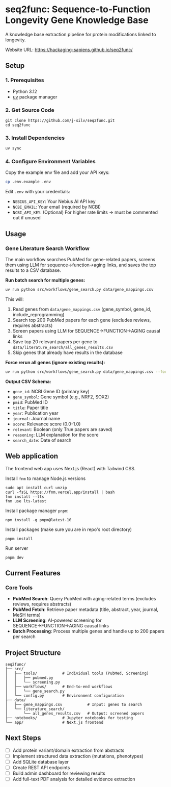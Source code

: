 # seq2func: Sequence-to-Function Longevity Gene Knowledge Base

A knowledge base extraction pipeline for protein modifications linked to longevity.

Website URL: https://hackaging-sapiens.github.io/seq2func/

## Setup

### 1. Prerequisites
- Python 3.12
- [uv](https://github.com/astral-sh/uv) package manager


### 2. Get Source Code

```
git clone https://github.com/j-silv/seq2func.git
cd seq2func
```

### 3. Install Dependencies

```bash
uv sync
```

### 4. Configure Environment Variables
Copy the example env file and add your API keys:
```bash
cp .env.example .env
```

Edit `.env` with your credentials:
- `NEBIUS_API_KEY`: Your Nebius AI API key
- `NCBI_EMAIL`: Your email (required by NCBI)
- `NCBI_API_KEY`: (Optional) For higher rate limits -> must be commented out if unused

## Usage

### Gene Literature Search Workflow

The main workflow searches PubMed for gene-related papers, screens them using LLM for sequence→function→aging links, and saves the top results to a CSV database.

**Run batch search for multiple genes:**

```bash
uv run python src/workflows/gene_search.py data/gene_mappings.csv
```

This will:
1. Read genes from `data/gene_mappings.csv` (gene_symbol, gene_id, include_reprogramming)
2. Search top 200 PubMed papers for each gene (excludes reviews, requires abstracts)
3. Screen papers using LLM for SEQUENCE→FUNCTION→AGING causal links
4. Save top 20 relevant papers per gene to `data/literature_search/all_genes_results.csv`
5. Skip genes that already have results in the database

**Force rerun all genes (ignore existing results):**

```bash
uv run python src/workflows/gene_search.py data/gene_mappings.csv --force
```

**Output CSV Schema:**
- `gene_id`: NCBI Gene ID (primary key)
- `gene_symbol`: Gene symbol (e.g., NRF2, SOX2)
- `pmid`: PubMed ID
- `title`: Paper title
- `year`: Publication year
- `journal`: Journal name
- `score`: Relevance score (0.0-1.0)
- `relevant`: Boolean (only True papers are saved)
- `reasoning`: LLM explanation for the score
- `search_date`: Date of search

## Web application

The frontend web app uses Next.js (React) with Tailwind CSS.

Install `fnm` to manage Node.js versions

```
sudo apt install curl unzip
curl -fsSL https://fnm.vercel.app/install | bash
fnm install --lts
fnm use lts-latest
```

Install package manager `pnpm`:

```
npm install -g pnpm@latest-10
```

Install packages (make sure you are in repo's root directory)

```
pnpm install
```

Run server

```
pnpm dev
```

## Current Features

### Core Tools
- **PubMed Search**: Query PubMed with aging-related terms (excludes reviews, requires abstracts)
- **PubMed Fetch**: Retrieve paper metadata (title, abstract, year, journal, MeSH terms)
- **LLM Screening**: AI-powered screening for SEQUENCE→FUNCTION→AGING causal links
- **Batch Processing**: Process multiple genes and handle up to 200 papers per search

## Project Structure

```
seq2func/
├── src/
│   ├── tools/           # Individual tools (PubMed, Screening)
│   │   ├── pubmed.py
│   │   └── screening.py
│   ├── workflows/       # End-to-end workflows
│   │   └── gene_search.py
│   └── config.py        # Environment configuration
├── data/
│   ├── gene_mappings.csv           # Input: genes to search
│   └── literature_search/
│       └── all_genes_results.csv   # Output: screened papers
├── notebooks/           # Jupyter notebooks for testing
└── app/                 # Next.js frontend

```

## Next Steps

- [ ] Add protein variant/domain extraction from abstracts
- [ ] Implement structured data extraction (mutations, phenotypes)
- [ ] Add SQLite database layer
- [ ] Create REST API endpoints
- [ ] Build admin dashboard for reviewing results
- [ ] Add full-text PDF analysis for detailed evidence extraction